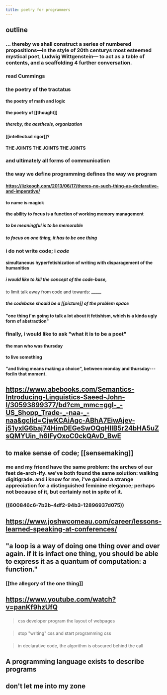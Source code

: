 ```yaml
---
title: poetry for programmers
---
```


## outline
### ... thereby we shall construct a series of numbered propositions—in the style of 20th centurys most esteemed mystical poet, Ludwig Wittgenstein— to act as a table of contents, and a scaffolding 4 further conversation.
### read Cummings
### the poetry of the tractatus
#### the poetry of math and logic
#### the poetry of [[thought]]
##### thereby, the aesthesis, organization
#### [[intellectual rigor]]?
#### THE JOINTS THE JOINTS THE JOINTS
### and ultimately all forms of communication
### the way we define programming defines the way we program
#### https://lizkeogh.com/2013/06/17/theres-no-such-thing-as-declarative-and-imperative/
#### to name is magick
#### the ability to focus is a function of working memory management
##### to be meaningful is to be memorable
##### to focus on one thing, it has to be one thing
### i do not write code; i *code*
#### simultaneous hyperfetishization of writing with disparagement of the humanities
##### i would like to kill the concept of the code-base, 
to limit talk away from code and towards: _____
##### the codebase should be a [[picture]] of the problem space
#### "one thing i'm going to talk a lot about it fetishism, which is a kinda ugly form of abstraction"
### finally, i would like to ask "what it is to be a poet"
#### the man who was thursday
#### to live something
#### "and living means making a choice", between monday and thursday---for/in that moment.
## https://www.abebooks.com/Semantics-Introducing-Linguistics-Saeed-John-I/30593899377/bd?cm_mmc=ggl-_-US_Shopp_Trade-_-naa-_-naa&gclid=CjwKCAiAgc-ABhA7EiwAjev-j51yxIG6baj74HimDEGeSwOQqHIlB5r24bHA5uZsQMYUin_h6IFyOxoC0ckQAvD_BwE
## to make sense of code; [[sensemaking]]
### me and my friend have the same problem: the arches of our feet de-arch-ify. we've both found the same solution: walking digitigrade. and i know for me, i've gained a strange appreciation for a distinguished feminine elegance; perhaps not because of it, but certainly not in spite of it.
### ((600846c6-7b2b-4df2-94b3-12896937d075))
## https://www.joshwcomeau.com/career/lessons-learned-speaking-at-conferences/
## "a loop is a way of doing one thing over and over again. if it is infact one thing, you should be able to express it as a quantum of computation: a function."
### [[the allegory of the one thing]]
## https://www.youtube.com/watch?v=panKf9hzUfQ
###
> css developer program the layout of webpages
###
> stop "writing" css and start programming css
###
> in declarative code, the algorithm is obscured behind the call
###
>
## A programming language exists to describe programs
## don't let me into my zone
